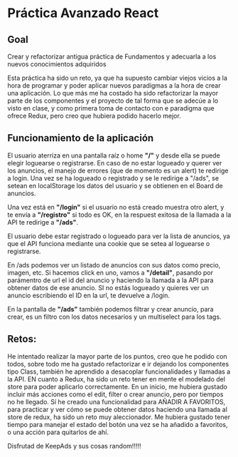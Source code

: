 # Práctica Avanzado React

## Goal
Crear y refactorizar antigua práctica de Fundamentos y adecuarla a los nuevos conocimientos adquiridos

Esta práctica ha sido un reto, ya que ha supuesto cambiar viejos vicios a la hora de programar y poder aplicar nuevos paradigmas a la hora de crear una aplicación. Lo que más me ha costado ha sido refactorizar la mayor parte de los componentes y el proyecto de tal forma que se adecúe a lo visto en clase, y como primera toma de contacto con e paradigma que ofrece Redux, pero creo que hubiera podido hacerlo mejor.


## Funcionamiento de la aplicación
El usuario aterriza en una pantalla raíz o home **"/"** y desde ella se puede elegir loguearse o registrarse. En caso de no estar logueado y querer ver los anuncios, el manejo de errores (que de momento es un alert) te redirige a login. Una vez se ha logueado o registrado y se le redirige a "/ads", se setean en localStorage los datos del usuario y se obtienen en el Board de anuncios.

Una vez está en **"/login"** si el usuario no está creado muestra otro alert, y te envía a **"/registro"** si todo es OK, en la respuest exitosa de la llamada a la API te redirige a **"/ads"**. 

El usuario debe estar registrado o logueado para ver la lista de anuncios, ya que el API funciona mediante una cookie que se setea al loguearse o registrarse.

En /ads podemos ver un listado de anuncios con sus datos como precio, imagen, etc. Si hacemos click en uno, vamos a **"/detail"**, pasando por parámentro de url el id del anuncio y haciendo la llamada a la API para obtener datos de ese anuncio. SI no estás logueado y quieres ver un anuncio escribiendo el ID en la url, te devuelve a /login.

En la pantalla de **"/ads"** también podemos filtrar y crear anuncio, para crear, es un filtro con los datos necesarios y un multiselect para los tags. 

## Retos:

He intentado realizar la mayor parte de los puntos, creo que he podido con todos, sobre todo me ha gustado refactorizar e ir dejando los componentes tipo Class, también he aprendido a desacoplar funcionalidades y llamadas a la API. EN cuanto a Redux, ha sido un reto tener en mente el modelado del store para poder aplicarlo correctamente. En un inicio, me hubiera gustado incluir más acciones como el edit, filter o crear anuncio, pero por tiempos no he llegado. Sí he creado una funcionalidad para AÑADIR A FAVORITOS, para practicar y ver cómo se puede obtener datos haciendo una llamada al store de redux, ha sido un reto muy aleccionador. Me hubiera gustado tener tiempo para manejar el estado del botón una vez se ha añadido a favoritos, o una acción para quitarlos de ahí.


Disfrutad de KeepAds y sus cosas random!!!!!